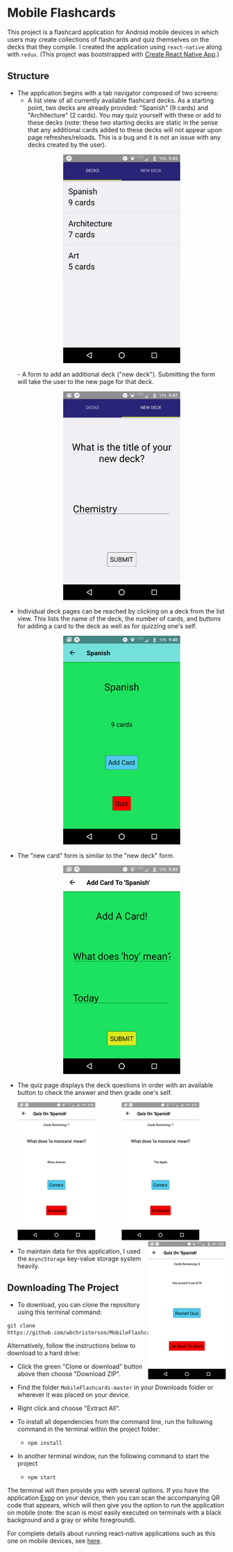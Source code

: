 # Mobile Flashcards

This project is a flashcard application for Android mobile devices in which users may create collections of flashcards and quiz themselves on the decks that they compile. I created the application using `react-native` along with `redux`. (This project was bootstrapped with [Create React Native App](https://github.com/react-community/create-react-native-app).)

## Structure

* The application begins with a tab navigator composed of two screens:
  - A list view of all currently available flashcard decks. As a starting point, two decks are already provided: "Spanish" (9 cards) and "Architecture" (2 cards). You may quiz yourself with these or add to these decks (note: these two starting decks are static in the sense that any additional cards added to these decks will not appear upon page refreshes/reloads. This is a bug and it is not an issue with any decks created by the user).
  <p align="center">
    <img src="images/Main Screen.png" alt="Main Screen">
  </p>
  - A form to add an additional deck ("new deck"). Submitting the form will take the user to the new page for that deck.
  <p align="center">
    <img src="images/New Deck Screen.png" alt="New Deck Screen">
  </p>
* Individual deck pages can be reached by clicking on a deck from the list view. This lists the name of the deck, the number of cards, and buttons for adding a card to the deck as well as for quizzing one's self.
  <p align="center">
    <img src="images/Deck Screen.png" alt="Deck Screen">
  </p>
* The "new card" form is similar to the "new deck" form.
  <p align="center">
    <img src="images/New Card Screen.png" alt="New Card Screen">
  </p>
* The quiz page displays the deck questions in order with an available button to check the answer and then grade one's self.
  <p align="center">
    <img align="left" src="images/Quiz Question Screen.png" alt="Quiz Question Screen">
    <img src="images/Quiz Answer Screen.png" alt="Quiz Answer Screen">
    <img align="right" src="images/Finished Quiz Screen.png" alt="Finished Quiz Screen">
  </p>
* To maintain data for this application, I used the `AsyncStorage` key-value storage system heavily.

## Downloading The Project

* To download, you can clone the repository using this terminal command:
```
git clone https://github.com/wbchristerson/MobileFlashcards.git
```

Alternatively, follow the instructions below to download to a hard drive:
* Click the green "Clone or download" button above then choose "Download ZIP".
* Find the folder `MobileFlashcards-master` in your Downloads folder or wherever it was placed on your device.
* Right click and choose "Extract All".

* To install all dependencies from the command line, run the following command in the terminal within the project folder:
    - `npm install`
* In another terminal window, run the following command to start the project
    - `npm start`

The terminal will then provide you with several options. If you have the application [Expo](https://expo.io/) on your device, then you can scan the accompanying QR code that appears, which will then give you the option to run the application on mobile (note: the scan is most easily executed on terminals with a black background and a gray or white foreground).


For complete details about running react-native applications such as this one on mobile devices, see [here](https://github.com/react-community/create-react-native-app/blob/master/react-native-scripts/template/README.md).
